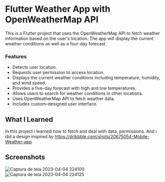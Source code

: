# Flutter Weather App with OpenWeatherMap API

This is a Flutter project that uses the OpenWeatherMap API to fetch weather information based on the user's location. The app will display the current weather conditions as well as a four-day forecast.

### Features

- Detects user location.
- Requests user permission to access location.
- Displays the current weather conditions including temperature, humidity, and wind speed.
- Provides a five-day forecast with high and low temperatures.
- Allows users to search for weather conditions in other locations.
- Uses OpenWeatherMap API to fetch weather data.
- Includes custom-designed user interface.

## What I Learned
In this project i learned how to fetch and deal with data, permissions. And i did a design inspired by https://dribbble.com/shots/20675054-Mobile-Weather-app

## Screenshots
![Captura de tela 2023-04-04 224100](https://user-images.githubusercontent.com/88892759/229959363-43307b4c-786d-40de-b72e-d46bf385e8df.png)
![Captura de tela 2023-04-04 224125](https://user-images.githubusercontent.com/88892759/229959367-be3c9bf6-af0e-457b-b515-6776af7a1a1c.png)
